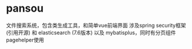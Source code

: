 # pansou
文件搜索系统，包含类生成工具，和简单vue前端界面
涉及spring security框架(引用开源) 和 elasticsearch (7.6版本) 以及 mybatisplus，同时有分页组件 pagehelper使用
